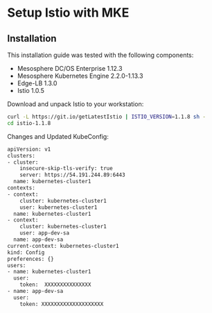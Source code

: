 # Setup Istio with MKE

## Installation

This installation guide was tested with the following components:

- Mesosphere DC/OS Enterprise 1.12.3
- Mesosphere Kubernetes Engine 2.2.0-1.13.3
- Edge-LB 1.3.0
- Istio 1.0.5

Download and unpack Istio to your workstation:

```bash
curl -L https://git.io/getLatestIstio | ISTIO_VERSION=1.1.8 sh -
cd istio-1.1.8
```

Changes and Updated KubeConfig:

```bash
apiVersion: v1
clusters:
- cluster:
    insecure-skip-tls-verify: true
    server: https://54.191.244.89:6443
  name: kubernetes-cluster1
contexts:
- context:
    cluster: kubernetes-cluster1
    user: kubernetes-cluster1
  name: kubernetes-cluster1
- context:
    cluster: kubernetes-cluster1
    user: app-dev-sa
  name: app-dev-sa
current-context: kubernetes-cluster1
kind: Config
preferences: {}
users:
- name: kubernetes-cluster1
  user:
    token:  XXXXXXXXXXXXXXX
- name: app-dev-sa
  user:
    token: XXXXXXXXXXXXXXXXXXXX

```
